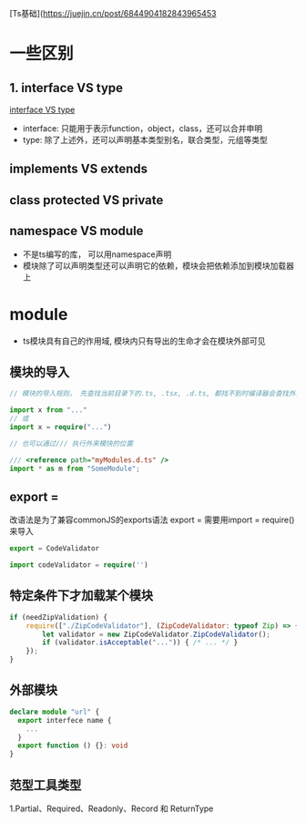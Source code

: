 <!--
 * @Creater: douqiting
 * @Date: 2021-05-28 11:17:23
 * @LastEditTime: 2022-04-07 17:45:32
 * @FilePath: /Typescript/readme.md
-->
[Ts基础](https://juejin.cn/post/6844904182843965453
# 一些区别
## 1. interface VS type
[interface VS type](https://juejin.cn/post/6844903749501059085)
* interface: 只能用于表示function，object，class，还可以合并申明
* type: 除了上述外，还可以声明基本类型别名，联合类型，元组等类型

## implements VS extends
## class protected VS private

## namespace VS module
* 不是ts编写的库， 可以用namespace声明
* 模块除了可以声明类型还可以声明它的依赖，模块会把依赖添加到模块加载器上

# module
* ts模块具有自己的作用域, 模块内只有导出的生命才会在模块外部可见

## 模块的导入
```ts
// 模块的导入规则， 先查找当前目录下的.ts, .tsx, .d.ts, 都找不到时编译器会查找外部模块声明

import x from "..."
// 或
import x = require("...")
```

```ts
// 也可以通过/// 执行外来模快的位置

/// <reference path="myModules.d.ts" />
import * as m from "SomeModule";
```

## export =
改语法是为了兼容commonJS的exports语法
export = 需要用import = require()来导入
```ts
export = CodeValidator

import codeValidator = require('')
```

## 特定条件下才加载某个模块
```js
if (needZipValidation) {
    require(["./ZipCodeValidator"], (ZipCodeValidator: typeof Zip) => {
        let validator = new ZipCodeValidator.ZipCodeValidator();
        if (validator.isAcceptable("...")) { /* ... */ }
    });
}

```

## 外部模块
```ts
declare module "url" {
  export interfece name {
    ...
  }
  export function () {}: void
}
```


## 范型工具类型
1.Partial、Required、Readonly、Record 和 ReturnType 

